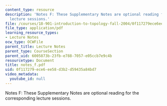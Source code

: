 ```yaml
---
content_type: resource
description: 'Notes F: These Supplementary Notes are optional reading for the corresponding
  lecture sessions.'
file: /courses/18-901-introduction-to-topology-fall-2004/0f117279ece6ee58d3b2d59435a84bd7_notes_f.pdf
file_type: application/pdf
learning_resource_types:
- Lecture Notes
ocw_type: OCWFile
parent_title: Lecture Notes
parent_type: CourseSection
parent_uid: 6005873b-23fb-e788-7057-e05ccb7e9c4b
resourcetype: Document
title: notes_f.pdf
uid: 0f117279-ece6-ee58-d3b2-d59435a84bd7
video_metadata:
  youtube_id: null
---
```

Notes F: These Supplementary Notes are optional reading for the corresponding lecture sessions.

